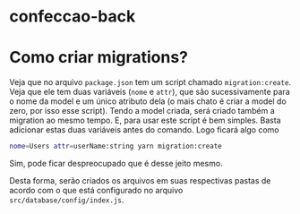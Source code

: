 # confeccao-back

# Como criar migrations?

Veja que no arquivo `package.json` tem um script chamado `migration:create`. Veja que ele tem duas variáveis (`nome` e `attr`), que são sucessivamente para o nome da model e um único atributo dela (o mais chato é criar a model do zero, por isso esse script). Tendo a model criada, será criado também a migration ao mesmo tempo. E, para usar este script é bem simples. Basta adicionar estas duas variáveis antes do comando. Logo ficará algo como

```bash
nome=Users attr=userName:string yarn migration:create
```

Sim, pode ficar despreocupado que é desse jeito mesmo.

Desta forma, serão criados os arquivos em suas respectivas pastas de acordo com o que está configurado no arquivo `src/database/config/index.js`.
